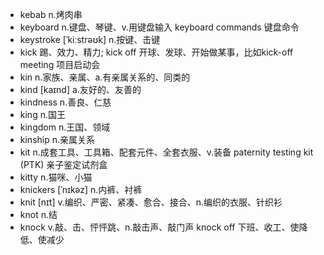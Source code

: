 - kebab n.烤肉串
- keyboard n.键盘、琴键、v.用键盘输入  keyboard commands 键盘命令
- keystroke [ˈkiːstrəʊk] n.按键、击键
- kick 踢、效力、精力; kick off 开球、发球、开始做某事，比如kick-off meeting 项目启动会
- kin n.家族、亲属、a.有亲属关系的、同类的
- kind [kaɪnd] a.友好的、友善的
- kindness n.善良、仁慈
- king n.国王
- kingdom n.王国、领域
- kinship n.亲属关系
- kit n.成套工具、工具箱、配套元件、全套衣服、v.装备  paternity testing kit (PTK) 亲子鉴定试剂盒
- kitty n.猫咪、小猫
- knickers [ˈnɪkəz] n.内裤、衬裤
- knit [nɪt] v.编织、严密、紧凑、愈合、接合、n.编织的衣服、针织衫
- knot n.结
- knock v.敲、击、怦怦跳、n.敲击声、敲门声  knock off 下班、收工、使降低、使减少